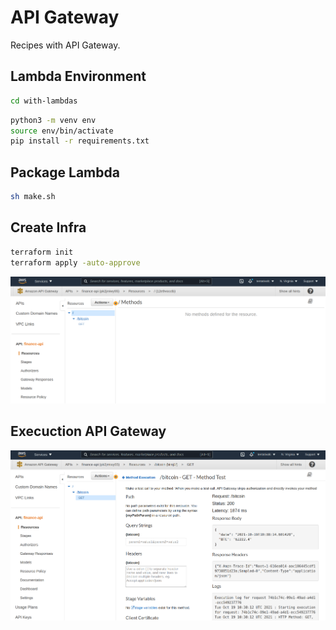 # API Gateway

Recipes with API Gateway.

## Lambda Environment

```sh
cd with-lambdas
```

```sh
python3 -m venv env
source env/bin/activate
pip install -r requirements.txt
```

## Package Lambda

```sh
sh make.sh
```

## Create Infra

```sh
terraform init
terraform apply -auto-approve
```

![image](images/apigateway.png)

## Execuction API Gateway

![image](images/apigateway-lambda.png)
